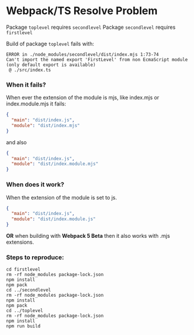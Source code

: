 # Webpack/TS Resolve Problem

Package `toplevel` requires `secondlevel`
Package `secondlevel` requires `firstlevel`

Build of package `toplevel` fails with:

```text
ERROR in ./node_modules/secondlevel/dist/index.mjs 1:73-74
Can't import the named export 'FirstLevel' from non EcmaScript module (only default export is available)
 @ ./src/index.ts
```

### When it fails?

When ever the extension of the module is mjs, like index.mjs or index.module.mjs it fails:

```json
{
  "main": "dist/index.js",
  "module": "dist/index.mjs"
}
```
and also
```json
{
  "main": "dist/index.js",
  "module": "dist/index.module.mjs"
}
```

### When does it work?

When the extension of the module is set to js.

```json
{
  "main": "dist/index.js",
  "module": "dist/index.module.js"
}
```
**OR** when building with **Webpack 5 Beta** then it also works with .mjs extensions. 

### Steps to reproduce:

```shell script
cd firstlevel
rm -rf node_modules package-lock.json
npm install
npm pack
cd ../secondlevel
rm -rf node_modules package-lock.json
npm install
npm pack
cd ../toplevel
rm -rf node_modules package-lock.json
npm install
npm run build
```

